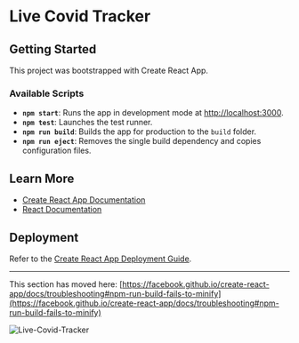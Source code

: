 # Live Covid Tracker

## Getting Started

This project was bootstrapped with Create React App.

### Available Scripts

- **`npm start`**: Runs the app in development mode at [http://localhost:3000](http://localhost:3000).
- **`npm test`**: Launches the test runner.
- **`npm run build`**: Builds the app for production to the `build` folder.
- **`npm run eject`**: Removes the single build dependency and copies configuration files.

## Learn More

- [Create React App Documentation](https://facebook.github.io/create-react-app/docs)
- [React Documentation](https://reactjs.org/)

## Deployment

Refer to the [Create React App Deployment Guide](https://facebook.github.io/create-react-app/docs/deployment).

---

This section has moved here: [https://facebook.github.io/create-react-app/docs/troubleshooting#npm-run-build-fails-to-minify](https://facebook.github.io/create-react-app/docs/troubleshooting#npm-run-build-fails-to-minify)


![Live-Covid-Tracker](https://github.com/user-attachments/assets/ebee4fdc-7c5e-41d3-bc8c-3393d8e6ef92)
  


